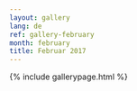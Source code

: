 ```yaml
---
layout: gallery
lang: de
ref: gallery-february
month: february
title: Februar 2017
---
```


{% include gallerypage.html %}

